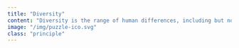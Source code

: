 ```yaml
---
title: "Diversity"
content: "Diversity is the range of human differences, including but not limited to race, ethnicity, gender, gender identity, sexual orientation, age, social class, physical ability or attributes, religious or ethical values system, national origin, and political beliefs."
image: "/img/puzzle-ico.svg"
class: "principle"
---
```

